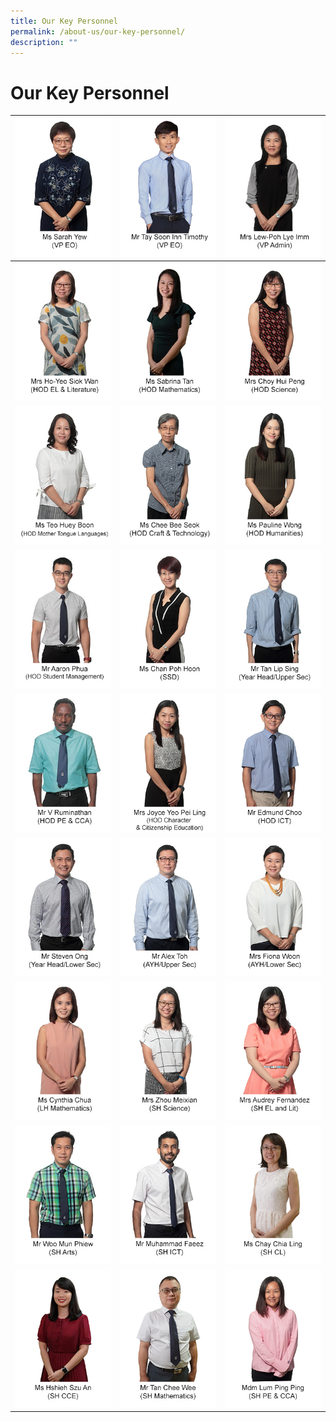 ```yaml
---
title: Our Key Personnel
permalink: /about-us/our-key-personnel/
description: ""
---
```

# **Our Key Personnel**

| ![](/images/Keypersonnel/sarah%20yew.jpg)|![](/images/timothytay1.jpg)|![](/images/Keypersonnel/lewpohlyeimm.jpg)|
| -------- | -------- | -------- |
|![](/images/Keypersonnel/yeo%20siok%20wan.jpg)|![](/images/sabrinatan.jpg)|![](/images/Keypersonnel/choy%20hui%20peng.jpg) |
|![](/images/Keypersonnel/teo%20hui%20boon.jpg)|![](/images/Keypersonnel/chee%20bee%20siok.jpg)|![](/images/Keypersonnel/pauline%20wong.jpg)|
|![](/images/Keypersonnel/aaron%20phua.jpg)|![](/images/Keypersonnel/chan%20poh%20hoon.jpg)|![](/images/Keypersonnel/tan%20lip%20sing.jpg)|
|![](/images/Keypersonnel/v%20rumi.jpg)|![](/images/Keypersonnel/joyce%20chong.jpg)|![](/images/Keypersonnel/edmund%20choo.jpg)|
|![](/images/Keypersonnel/steven%20ong.jpg)|![](/images/Keypersonnel/alextoh.jpg)|![](/images/Keypersonnel/mrs%20fiona%20woon.jpg)|
|![](/images/Keypersonnel/ms%20cynthia%20chua.jpg)|![](/images/Keypersonnel/mrs%20zhou%20meixian.jpg)|![](/images/Keypersonnel/mrs%20audrey%20fernandez.jpg)|
|![](/images/Keypersonnel/woomunphiew.jpg)|![](/images/Keypersonnel/m%20faeez.jpg)|![](/images/chialing1.jpg)|
|![](/images/szuan11.jpg)|![](/images/cheewee.jpg)|![](/images/Keypersonnel/mdm%20lum%20ping%20ping.jpg)|